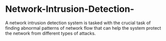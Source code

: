 # Network-Intrusion-Detection-
A network intrusion detection system is tasked with the crucial task of finding abnormal patterns of network flow that can  help the system protect the network from different types of attacks.
